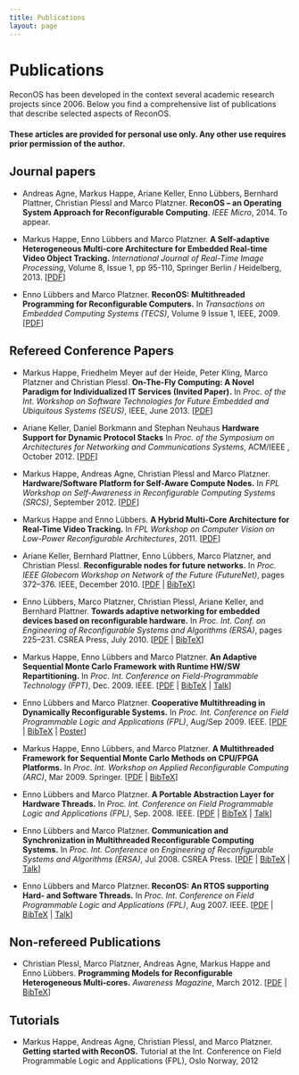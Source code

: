 ```yaml
---
title: Publications
layout: page
---
```

# Publications

ReconOS has been developed in the context several academic research projects since 2006. Below you find a comprehensive list of publications that describe selected aspects of ReconOS.

#### These articles are provided for personal use only. Any other use requires prior permission of the author.

## Journal papers

* Andreas Agne, Markus Happe, Ariane Keller, Enno Lübbers, Bernhard Plattner, Christian Plessl and Marco Platzner. 
  **ReconOS – an Operating System Approach for Reconfigurable Computing**. 
  *IEEE Micro*, 2014. To appear.

* Markus Happe, Enno Lübbers and Marco Platzner. 
  **A Self-adaptive Heterogeneous Multi-core Architecture for Embedded Real-time Video Object Tracking.**
  *International Journal of Real-Time Image Processing*, Volume 8, Issue 1, pp 95-110, Springer Berlin / Heidelberg, 2013. 
  &#91;[PDF](happe13_jrtip.pdf)&#93;

* Enno Lübbers and Marco Platzner.
 **ReconOS: Multithreaded Programming for Reconfigurable Computers.**
 In *Transactions on Embedded Computing Systems (TECS)*, Volume 9 Issue 1, IEEE, 2009.
  &#91;[PDF](luebbers09_tecs.pdf)&#93;

## Refereed Conference Papers

* Markus Happe, Friedhelm Meyer auf der Heide, Peter Kling, Marco Platzner and Christian Plessl.
  **On-The-Fly Computing: A Novel Paradigm for Individualized IT Services (Invited Paper).**
  In *Proc. of the Int. Workshop on Software Technologies for Future Embedded and Ubiquitous Systems (SEUS)*, IEEE, June 2013.
  &#91;[PDF](happe13_seus.pdf)&#93;

*  Ariane Keller, Daniel Borkmann and Stephan Neuhaus 
  **Hardware Support for Dynamic Protocol Stacks**
  In *Proc. of the Symposium on Architectures for Networking and Communications Systems*, ACM/IEEE , October 2012.
  &#91;[PDF](keller12_ancs.pdf)&#93;

* Markus Happe, Andreas Agne, Christian Plessl and Marco Platzner.
  **Hardware/Software Platform for Self-Aware Compute Nodes.**
  In *FPL Workshop on Self-Awareness in Reconfigurable Computing Systems (SRCS)*, September 2012.
  &#91;[PDF](happe12_fpl.pdf)&#93;

* Markus Happe and Enno Lübbers.
  **A Hybrid Multi-Core Architecture for Real-Time Video Tracking.**
  In *FPL Workshop on Computer Vision on Low-Power Reconfigurable Architectures*, 2011.
  &#91;[PDF](happe11_fpl.pdf)&#93;

* Ariane Keller, Bernhard Plattner, Enno Lübbers, Marco Platzner, and Christian Plessl.
  **Reconfigurable nodes for future networks.**
  In *Proc. IEEE Globecom Workshop on Network of the Future (FutureNet)*, pages 372–376. IEEE, December 2010.
  &#91;[PDF](keller10_futurenet.pdf) | [BibTeX](keller10_futurenet.bib)&#93;

* Enno Lübbers, Marco Platzner, Christian Plessl, Ariane Keller, and Bernhard Plattner.
  **Towards adaptive networking for embedded devices based on reconfigurable hardware.**
  In *Proc. Int. Conf. on Engineering of Reconfigurable Systems and Algorithms (ERSA)*, pages 225–231. CSREA Press, July 2010.
  &#91;[PDF](keller10_ersa.pdf) | [BibTeX](keller10_ersa.bib)&#93;

* Markus Happe, Enno Lübbers and Marco Platzner.
  **An Adaptive Sequential Monte Carlo Framework with Runtime HW/SW Repartitioning.**
  In *Proc. Int. Conference on Field-Programmable Technology (FPT)*, Dec. 2009. IEEE.
  &#91;[PDF](happe09_fpt.pdf) | [BibTeX](happe09_fpt.bib) | [Talk](happe09_fpt_slides.pdf)&#93;

* Enno Lübbers and Marco Platzner.
  **Cooperative Multithreading in Dynamically Reconfigurable Systems.**
  In *Proc. Int. Conference on Field Programmable Logic and Applications (FPL)*, Aug/Sep 2009. IEEE.
  &#91;[PDF](luebbers09_fpl.pdf) | [BibTeX](luebbers09_fpl.bib) | [Poster](luebbers09_fpl_poster.pdf)&#93;

* Markus Happe, Enno Lübbers, and Marco Platzner.
  **A Multithreaded Framework for Sequential Monte Carlo Methods on CPU/FPGA Platforms.**
  In *Proc. Int. Workshop on Applied Reconfigurable Computing (ARC)*, Mar 2009. Springer. &#91;[PDF](happe09_arc.pdf) | [BibTeX](happe09_arc.bib)&#93;

* Enno Lübbers and Marco Platzner.
  **A Portable Abstraction Layer for Hardware Threads.**
  In *Proc. Int. Conference on Field Programmable Logic and Applications (FPL)*, Sep. 2008. IEEE.
  &#91;[PDF](luebbers08_fpl.pdf) | [BibTeX](luebbers08_fpl.bib) | [Talk](luebbers08_fpl_slides.pdf)&#93;

* Enno Lübbers and Marco Platzner.
  **Communication and Synchronization in Multithreaded Reconfigurable Computing Systems.**
  In *Proc. Int. Conference on Engineering of Reconfigurable Systems and Algorithms (ERSA)*, Jul 2008. CSREA Press.
  &#91;[PDF](luebbers08_ersa.pdf) | [BibTeX](luebbers08_ersa.bib) | [Talk](luebbers08_ersa_slides.pdf)&#93;

* Enno Lübbers and Marco Platzner.
  **ReconOS: An RTOS supporting Hard- and Software Threads.**
  In *Proc. Int. Conference on Field Programmable Logic and Applications (FPL)*, Aug 2007. IEEE.
  &#91;[PDF](luebbers07_fpl.pdf) | [BibTeX](luebbers07_fpl.bib) | [Talk](luebbers07_fpl_slides.pdf)&#93;


## Non-refereed Publications

* Christian Plessl, Marco Platzner, Andreas Agne, Markus Happe and Enno Lübbers.
  **Programming Models for Reconfigurable Heterogeneous Multi-cores.**
  *Awareness Magazine*, March 2012.
  &#91;[PDF](2012_plessl_awareness_magazine.pdf) | [BibTeX](2012_plessl_awareness_magazine.bib)&#93;

## Tutorials

* Markus Happe, Andreas Agne, Christian Plessl, and Marco Platzner.
  **Getting started with ReconOS.**
  Tutorial at the Int. Conference on Field Programmable Logic and Applications (FPL), Oslo Norway, 2012
